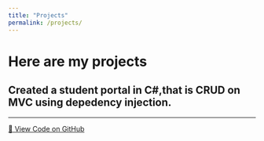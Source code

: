 ```yaml
---
title: "Projects"
permalink: /projects/
---
```

# Here are my projects
## Created a student portal in C#,that is CRUD on MVC using depedency injection.
---
  [🔗 View Code on GitHub](https://github.com/Victor-Mutuku/data-dashboard)
